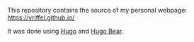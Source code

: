 This repository contains the source of my personal webpage: https://vriffel.github.io/

It was done using [Hugo](https://github.com/gohugoio/hugo) and [Hugo Bear](https://github.com/janraasch/hugo-bearblog).
